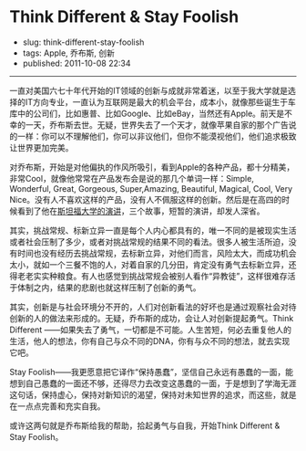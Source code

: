 # Think Different & Stay Foolish

- slug: think-different-stay-foolish
- tags: Apple, 乔布斯, 创新
- published: 2011-10-08 22:34

----------

一直对美国六七十年代开始的IT领域的创新与成就非常着迷，以至于我大学就是选择的IT方向专业，一直认为互联网是最大的机会平台，成本小，就像那些诞生于车库中的公司们，比如惠普、比如Google、比如eBay，当然还有Apple。前天是不幸的一天，乔布斯去世。无疑，世界失去了一个天才，就像苹果自家的那个广告说的一样：你可以不理解他们，你可以非议他们，但你不能漠视他们，他们追求极致让世界更加完美。

对乔布斯，开始是对他偏执的作风所吸引，看到Apple的各种产品，都十分精美，非常Cool，就像他常常在产品发布会是说的那几个单词一样：Simple, Wonderful, Great, Gorgeous, Super,Amazing, Beautiful, Magical, Cool, Very Nice。没有人不喜欢这样的产品，没有人不佩服这样的创新。然后是在高四的时候看到了他在[斯坦福大学的演讲](/steve-job-commencement)，三个故事，短暂的演讲，却发人深省。

其实，挑战常规、标新立异一直是每个人内心都具有的，唯一不同的是被现实生活或者社会压制了多少，或者对挑战常规的结果不同的看法。很多人被生活所迫，没有时间也没有经历去挑战常规，去标新立异，对他们而言，风险太大，而成功机会太小，就如一个三餐不饱的人，对着自家的几分田，肯定没有勇气去标新立异，还得老老实实种粮食。有人也感觉到挑战常规会被别人看作“异教徒”，这样很难存活于体制之内，结果的悲剧也就这样压制了创新的勇气。

其实，创新是与社会环境分不开的，人们对创新看法的好坏也是通过观察社会对待创新的人的做法来形成的。无疑，乔布斯的成功，会让人对创新提起勇气。Think Different ——如果失去了勇气，一切都是不可能。人生苦短，何必去重复他人的生活，他人的想法，你有自己与众不同的DNA，你有与众不同的想法，就去实现它吧。

Stay Foolish——我更愿意把它译作“保持愚蠢”，坚信自己永远有愚蠢的一面，能想到自己愚蠢的一面还不够，还得尽力去改变这愚蠢的一面，于是想到了学海无涯这句话，保持虚心，保持对新知识的渴望，保持对未知世界的追求，而这些，就是在一点点完善和充实自我。

或许这两句就是乔布斯给我的帮助，拾起勇气与自我，开始Think Different & Stay Foolish。